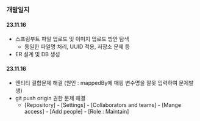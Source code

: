 ### 개발일지

#### 23.11.16

- 스프링부트 파일 업로드 및 이미지 업로드 방안 탐색
  - 동일한 파일명 처리, UUID 적용, 저장소 문제 등
- ER 설계 및 DB 생성

#### 23.11.16

- 엔티티 결합문제 해결 (원인 : mappedBy에 매핑 변수명을 잘못 입력하여 문제발생)
- git push origin 권한 문제 해결
  - [Repository] - [Settings] - [Collaborators and teams] - [Mange access] - [Add people] - [Role : Maintain]
